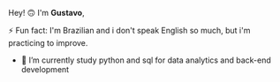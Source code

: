 
Hey! 🙃
I'm <b>Gustavo</b>, 


⚡ Fun fact: I'm Brazilian and i don't speak English so much, but i'm practicing to improve.

- 🔭 I’m currently study python and sql for data analytics and back-end development

<!--
**gustavolimadev/gustavolimadev** is a ✨ _special_ ✨ repository because its `README.md` (this file) appears on your GitHub profile.

Here are some ideas to get you started:

- 🔭 I’m currently working on ...
- 🌱 I’m currently learning Vue.js
- 👯 I’m looking to collaborate on ...
- 🤔 I’m looking for help with ...
- 💬 Ask me about ...
- 📫 How to reach me: ...
- 😄 Pronouns: ...
- ⚡ Fun fact: ...
-->

  



